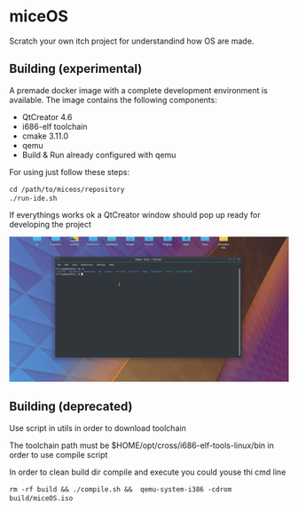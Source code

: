 # miceOS
Scratch your own itch project for understandind how OS are made.

## Building (experimental)
A premade docker image with a complete development environment is available.
The image contains the following components:
* QtCreator 4.6
* i686-elf toolchain
* cmake 3.11.0
* qemu
* Build & Run already configured with qemu

For using just follow these steps:
```
cd /path/to/miceos/repository
./run-ide.sh
```

If everythings works ok a QtCreator window should pop up ready for developing the project 

![Alt Text](https://raw.githubusercontent.com/AlePart/miceOS/master/doc/run_ide_example.gif)


## Building (deprecated)
Use script in utils in order to download toolchain

The toolchain path must be $HOME/opt/cross/i686-elf-tools-linux/bin
in order to use compile script

In order to clean build dir compile and execute you could youse thi cmd line
```
rm -rf build && ./compile.sh &&  qemu-system-i386 -cdrom build/miceOS.iso
```
